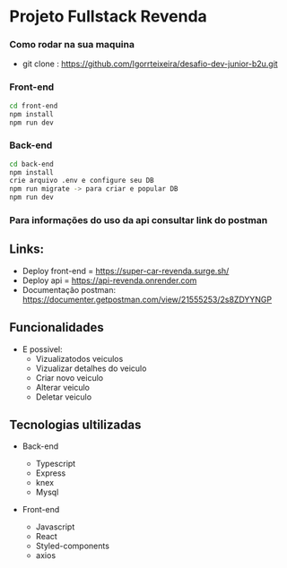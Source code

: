 # Projeto Fullstack Revenda

### Como rodar na sua maquina

* git clone : https://github.com/Igorrteixeira/desafio-dev-junior-b2u.git

### Front-end
```bash
cd front-end
npm install
npm run dev
```

### Back-end
```bash
cd back-end
npm install
crie arquivo .env e configure seu DB
npm run migrate -> para criar e popular DB
npm run dev
```
### Para informações do uso da api consultar link do postman 

## Links:
* Deploy front-end = https://super-car-revenda.surge.sh/
* Deploy api = https://api-revenda.onrender.com
* Documentação postman:
https://documenter.getpostman.com/view/21555253/2s8ZDYYNGP


## Funcionalidades
* E possivel:
    * Vizualizatodos veiculos
    * Vizualizar detalhes do veiculo
    * Criar novo veiculo
    * Alterar veiculo
    * Deletar veiculo

## Tecnologias ultilizadas
* Back-end
    * Typescript
    * Express
    * knex
    * Mysql

* Front-end
    * Javascript
    * React
    * Styled-components
    * axios

